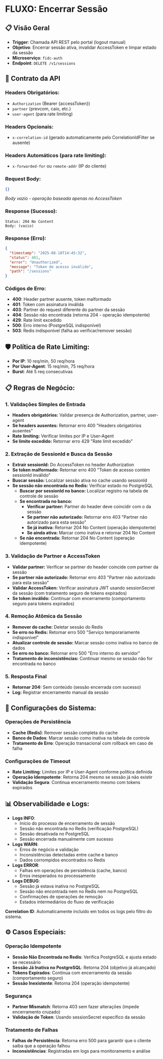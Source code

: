 # FLUXO: Encerrar Sessão

## 📋 Visão Geral
- **Trigger**: Chamada API REST pelo portal (logout manual)
- **Objetivo**: Encerrar sessão ativa, invalidar AccessToken e limpar estado da sessão
- **Microserviço**: `fidc-auth`
- **Endpoint**: `DELETE /v1/sessions`

## 📄 Contrato da API

### Headers Obrigatórios:
- `Authorization` (Bearer {accessToken})
- `partner` (prevcom, caio, etc.)
- `user-agent` (para rate limiting)

### Headers Opcionais:
- `x-correlation-id` (gerado automaticamente pelo CorrelationIdFilter se ausente)

### Headers Automáticos (para rate limiting):
- `x-forwarded-for` ou `remote-addr` (IP do cliente)

### Request Body:
```json
{}
```
*Body vazio - operação baseada apenas no AccessToken*

### Response (Sucesso):
```
Status: 204 No Content
Body: (vazio)
```

### Response (Erro):
```json
{
  "timestamp": "2025-08-18T14:45:32",
  "status": 401,
  "error": "Unauthorized",
  "message": "Token de acesso inválido",
  "path": "/sessions"
}
```

### Códigos de Erro:
- **400**: Header partner ausente, token malformado
- **401**: Token com assinatura inválida
- **403**: Partner do request diferente do partner da sessão
- **404**: Sessão não encontrada (retorna 204 - operação idempotente)
- **429**: Rate limit excedido
- **500**: Erro interno (PostgreSQL indisponível)
- **503**: Redis indisponível (falha ao verificar/remover sessão)

## 🛡️ Política de Rate Limiting:
- **Por IP**: 10 req/min, 50 req/hora
- **Por User-Agent**: 15 req/min, 75 req/hora
- **Burst**: Até 5 req consecutivas

## 📋 Regras de Negócio:

### 1. Validações Simples de Entrada
* **Headers obrigatórios:** Validar presença de Authorization, partner, user-agent
* **Se headers ausentes:** Retornar erro 400 "Headers obrigatórios ausentes"
* **Rate limiting:** Verificar limites por IP e User-Agent
* **Se limite excedido:** Retornar erro 429 "Rate limit excedido"

### 2. Extração de SessionId e Busca da Sessão
* **Extrair sessionId:** Do AccessToken no header Authorization
* **Se token malformado:** Retornar erro 400 "Token de acesso contém sessionId inválido"
* **Buscar sessão:** Localizar sessão ativa no cache usando sessionId
* **Se sessão não encontrada no Redis:** Verificar estado no PostgreSQL
  * **Buscar por sessionId no banco:** Localizar registro na tabela de controle de sessão
  * **Se encontrada no banco:**
    * **Verificar partner:** Partner do header deve coincidir com o da sessão
    * **Se partner não autorizado:** Retornar erro 403 "Partner não autorizado para esta sessão"
    * **Se já inativa:** Retornar 204 No Content (operação idempotente)
    * **Se ainda ativa:** Marcar como inativa e retornar 204 No Content
  * **Se não encontrada:** Retornar 204 No Content (operação idempotente)

### 3. Validação de Partner e AccessToken
* **Validar partner:** Verificar se partner do header coincide com partner da sessão
* **Se partner não autorizado:** Retornar erro 403 "Partner não autorizado para esta sessão"
* **Validar AccessToken:** Verificar assinatura JWT usando sessionSecret da sessão (com tratamento seguro de tokens expirados)
* **Se token inválido:** Continuar com encerramento (comportamento seguro para tokens expirados)

### 4. Remoção Atômica da Sessão
* **Remover do cache:** Deletar sessão do Redis
* **Se erro no Redis:** Retornar erro 500 "Serviço temporariamente indisponível"
* **Atualizar controle de sessão:** Marcar sessão como inativa no banco de dados
* **Se erro no banco:** Retornar erro 500 "Erro interno do servidor"
* **Tratamento de inconsistências:** Continuar mesmo se sessão não for encontrada no banco

### 5. Resposta Final
* **Retornar 204:** Sem conteúdo (sessão encerrada com sucesso)
* **Log:** Registrar encerramento manual da sessão

## 🔧 Configurações do Sistema:

### Operações de Persistência
- **Cache (Redis)**: Remover sessão completa do cache
- **Banco de Dados**: Marcar sessão como inativa na tabela de controle
- **Tratamento de Erro**: Operação transacional com rollback em caso de falha

### Configurações de Timeout
- **Rate Limiting**: Limites por IP e User-Agent conforme política definida
- **Operação Idempotente**: Retorna 204 mesmo se sessão já não existir
- **Validação Segura**: Continua encerramento mesmo com tokens expirados

## 📊 Observabilidade e Logs:

- **Logs INFO**: 
  - Início do processo de encerramento de sessão
  - Sessão não encontrada no Redis (verificação PostgreSQL)
  - Sessão desativada no PostgreSQL
  - Sessão encerrada manualmente com sucesso
- **Logs WARN**: 
  - Erros de negócio e validação
  - Inconsistências detectadas entre cache e banco
  - Dados corrompidos encontrados no Redis
- **Logs ERROR**: 
  - Falhas em operações de persistência (cache, banco)
  - Erros inesperados no processamento
- **Logs DEBUG**: 
  - Sessão já estava inativa no PostgreSQL
  - Sessão não encontrada nem no Redis nem no PostgreSQL
  - Confirmações de operações de remoção
  - Estados intermediários do fluxo de verificação

**Correlation ID**: Automaticamente incluído em todos os logs pelo filtro do sistema.



## ⚙️ Casos Especiais:

### Operação Idempotente
- **Sessão Não Encontrada no Redis**: Verifica PostgreSQL e ajusta estado se necessário
- **Sessão Já Inativa no PostgreSQL**: Retorna 204 (objetivo já alcançado)
- **Tokens Expirados**: Continua com encerramento da sessão (comportamento seguro)
- **Sessão Inexistente**: Retorna 204 (operação idempotente)

### Segurança
- **Partner Mismatch**: Retorna 403 sem fazer alterações (impede encerramento cruzado)
- **Validação de Token**: Usando sessionSecret específico da sessão

### Tratamento de Falhas
- **Falhas de Persistência**: Retorna erro 500 para garantir que o cliente saiba que a operação falhou
- **Inconsistências**: Registradas em logs para monitoramento e análise